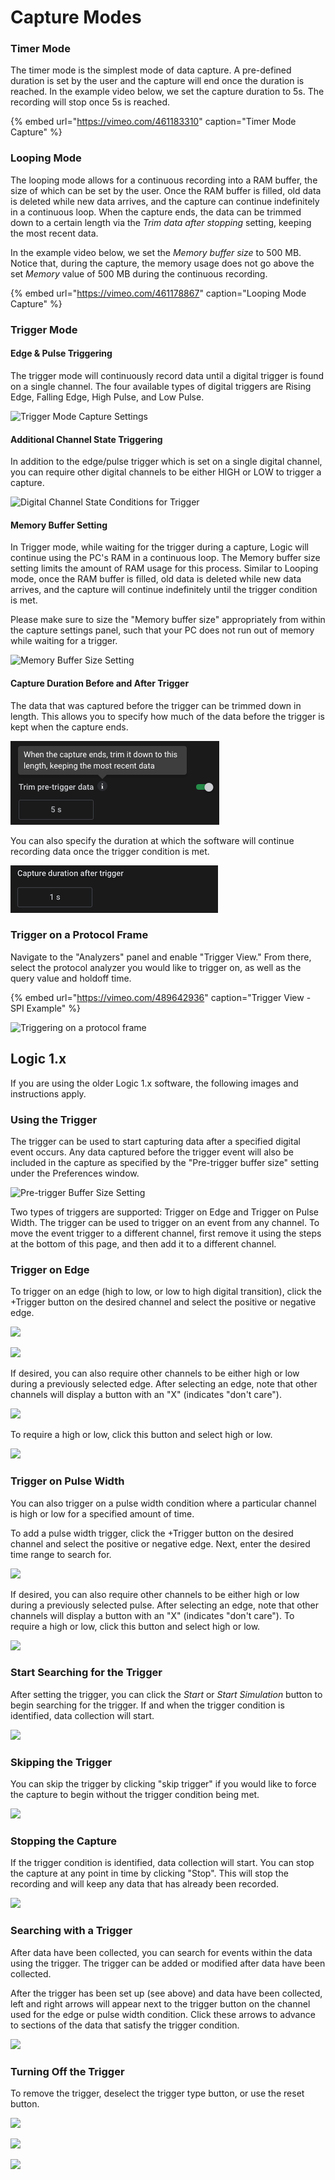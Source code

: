 # Capture Modes

### Timer Mode

The timer mode is the simplest mode of data capture. A pre-defined duration is set by the user and the capture will end once the duration is reached. In the example video below, we set the capture duration to 5s. The recording will stop once 5s is reached.

{% embed url="https://vimeo.com/461183310" caption="Timer Mode Capture" %}

### Looping Mode

The looping mode allows for a continuous recording into a RAM buffer, the size of which can be set by the user. Once the RAM buffer is filled, old data is deleted while new data arrives, and the capture can continue indefinitely in a continuous loop. When the capture ends, the data can be trimmed down to a certain length via the _Trim data after stopping_ setting, keeping the most recent data. 

In the example video below, we set the _Memory buffer size_ to 500 MB. Notice that, during the capture, the memory usage does not go above the set _Memory_ value of 500 MB during the continuous recording.

{% embed url="https://vimeo.com/461178867" caption="Looping Mode Capture" %}

### Trigger Mode

#### Edge & Pulse Triggering

The trigger mode will continuously record data until a digital trigger is found on a single channel. The four available types of digital triggers are Rising Edge, Falling Edge, High Pulse, and Low Pulse.

![Trigger Mode Capture Settings](../../.gitbook/assets/screen-shot-2020-09-23-at-6.25.23-pm.png)

#### Additional Channel State Triggering

In addition to the edge/pulse trigger which is set on a single digital channel, you can require other digital channels to be either HIGH or LOW to trigger a capture.

![Digital Channel State Conditions for Trigger](../../.gitbook/assets/screen-shot-2020-09-23-at-6.32.26-pm.png)

#### Memory Buffer Setting

In Trigger mode, while waiting for the trigger during a capture, Logic will continue using the PC's RAM in a continuous loop. The Memory buffer size setting limits the amount of RAM usage for this process. Similar to Looping mode, once the RAM buffer is filled, old data is deleted while new data arrives, and the capture will continue indefinitely until the trigger condition is met.

Please make sure to size the "Memory buffer size" appropriately from within the capture settings panel, such that your PC does not run out of memory while waiting for a trigger.

![Memory Buffer Size Setting](../../.gitbook/assets/screen-shot-2020-11-02-at-3.53.54-pm.png)

#### Capture Duration Before and After Trigger

The data that was captured before the trigger can be trimmed down in length. This allows you to specify how much of the data before the trigger is kept when the capture ends.

![Trim pre-trigger data](../../.gitbook/assets/trim-pre-trigger-data.png)

You can also specify the duration at which the software will continue recording data once the trigger condition is met.

![Capture duration after trigger](../../.gitbook/assets/duration-after-trigger%20%281%29.png)

### Trigger on a Protocol Frame

Navigate to the "Analyzers" panel and enable "Trigger View." From there, select the protocol analyzer you would like to trigger on, as well as the query value and holdoff time.

{% embed url="https://vimeo.com/489642936" caption="Trigger View - SPI Example" %}

![Triggering on a protocol frame](../../.gitbook/assets/screen-shot-2020-12-04-at-3.10.17-pm.png)

## Logic 1.x

If you are using the older Logic 1.x software, the following images and instructions apply.

### **Using the Trigger**

The trigger can be used to start capturing data after a specified digital event occurs. Any data captured before the trigger event will also be included in the capture as specified by the "Pre-trigger buffer size" setting under the Preferences window.

![Pre-trigger Buffer Size Setting](../../.gitbook/assets/screen-shot-2020-11-02-at-3.58.45-pm.png)

Two types of triggers are supported: Trigger on Edge and Trigger on Pulse Width. The trigger can be used to trigger on an event from any channel. To move the event trigger to a different channel, first remove it using the steps at the bottom of this page, and then add it to a different channel.

### **Trigger on Edge**

To trigger on an edge \(high to low, or low to high digital transition\), click the +Trigger button on the desired channel and select the positive or negative edge.

![](https://trello-attachments.s3.amazonaws.com/57215c94100b0aa15070d6f0/202x168/811c495d226f7527f9f41cbc896f66a1/trigger_select.png)

![](https://trello-attachments.s3.amazonaws.com/57215c94100b0aa15070d6f0/346x135/c064b003ab6793aa7d480938900a43d4/Trigger_-_set_edge.png)

If desired, you can also require other channels to be either high or low during a previously selected edge. After selecting an edge, note that other channels will display a button with an "X" \(indicates "don't care"\).

![](https://trello-attachments.s3.amazonaws.com/57215c94100b0aa15070d6f0/196x43/cddeffe2624f84114cf1ea30136dae71/trigger_dont_care.png)

To require a high or low, click this button and select high or low.

![](https://trello-attachments.s3.amazonaws.com/57215c94100b0aa15070d6f0/345x107/01f2e900d077cc35b94471b3978b487d/trigger_set_state.png)

### **Trigger on Pulse Width**

You can also trigger on a pulse width condition where a particular channel is high or low for a specified amount of time.

To add a pulse width trigger, click the +Trigger button on the desired channel and select the positive or negative edge. Next, enter the desired time range to search for.

![](https://trello-attachments.s3.amazonaws.com/57215c94100b0aa15070d6f0/350x135/f4a00deb2a8d2e729776d912f735b361/trigger_set_pulse_width.png)

If desired, you can also require other channels to be either high or low during a previously selected pulse. After selecting an edge, note that other channels will display a button with an "X" \(indicates "don't care"\). To require a high or low, click this button and select high or low.

![](https://trello-attachments.s3.amazonaws.com/57215c94100b0aa15070d6f0/352x151/429e3cc41471631419ddd1cf5ad1c63b/trigger_set_state_with_pulse.png)

### **Start Searching for the Trigger**

After setting the trigger, you can click the _Start_ or _Start Simulation_ button to begin searching for the trigger. If and when the trigger condition is identified, data collection will start.

![](https://trello-attachments.s3.amazonaws.com/57215c94100b0aa15070d6f0/188x47/a00144b490ff4cfc96cf7e509fdbdd28/click_start.png)

### **Skipping the Trigger**

You can skip the trigger by clicking "skip trigger" if you would like to force the capture to begin without the trigger condition being met.

![](https://trello-attachments.s3.amazonaws.com/55f0ad9685db3c82f0f3aeba/57215c94100b0aa15070d6f0/bac0916a2dcee09536fdfcbef7359b95/skip-trig.png)

### **Stopping the Capture**

If the trigger condition is identified, data collection will start. You can stop the capture at any point in time by clicking "Stop". This will stop the recording and will keep any data that has already been recorded. 

![](https://trello-attachments.s3.amazonaws.com/55f0ad9685db3c82f0f3aeba/57215c94100b0aa15070d6f0/10ee05126a3158cbc43b8457209c1e20/stop-trig.png)

### **Searching with a Trigger**

After data have been collected, you can search for events within the data using the trigger. The trigger can be added or modified after data have been collected.

After the trigger has been set up \(see above\) and data have been collected, left and right arrows will appear next to the trigger button on the channel used for the edge or pulse width condition. Click these arrows to advance to sections of the data that satisfy the trigger condition.

![](https://trello-attachments.s3.amazonaws.com/57215c94100b0aa15070d6f0/354x135/523fa3ff66c28d7ebf20b02b18ad2556/trigger_next_previous.png)

### **Turning Off the Trigger**

To remove the trigger, deselect the trigger type button, or use the reset button.

![](https://trello-attachments.s3.amazonaws.com/57215c94100b0aa15070d6f0/331x110/8234172c9e0192507f89f16f43fae468/turn_off_trigger_2.png)

![](https://trello-attachments.s3.amazonaws.com/57215c94100b0aa15070d6f0/339x112/9e7f28000eb27399d83d5f642d8b5655/turn_off_the_trigger_3.png)

![](https://trello-attachments.s3.amazonaws.com/57215c94100b0aa15070d6f0/349x105/8e07b475fd65cc48bce6b96a224770c9/trigger_reset_button.PNG)

